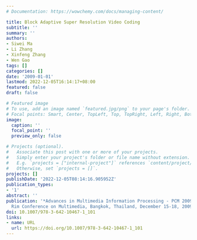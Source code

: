 ```yaml
---
# Documentation: https://wowchemy.com/docs/managing-content/

title: Block Adaptive Super Resolution Video Coding
subtitle: ''
summary: ''
authors:
- Siwei Ma
- Li Zhang
- Xinfeng Zhang
- Wen Gao
tags: []
categories: []
date: '2009-01-01'
lastmod: 2022-12-05T16:14:17+08:00
featured: false
draft: false

# Featured image
# To use, add an image named `featured.jpg/png` to your page's folder.
# Focal points: Smart, Center, TopLeft, Top, TopRight, Left, Right, BottomLeft, Bottom, BottomRight.
image:
  caption: ''
  focal_point: ''
  preview_only: false

# Projects (optional).
#   Associate this post with one or more of your projects.
#   Simply enter your project's folder or file name without extension.
#   E.g. `projects = ["internal-project"]` references `content/project/deep-learning/index.md`.
#   Otherwise, set `projects = []`.
projects: []
publishDate: '2022-12-05T08:14:16.905952Z'
publication_types:
- '1'
abstract: ''
publication: '*Advances in Multimedia Information Processing - PCM 2009, 10th Pacific
  Rim Conference on Multimedia, Bangkok, Thailand, December 15-18, 2009 Proceedings*'
doi: 10.1007/978-3-642-10467-1_101
links:
- name: URL
  url: https://doi.org/10.1007/978-3-642-10467-1_101
---
```

